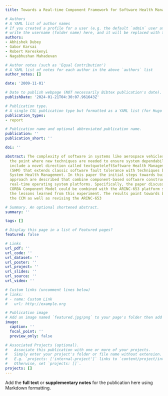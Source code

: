 ```yaml
---
title: Towards a Real-time Component Framework for Software Health Management

# Authors
# A YAML list of author names
# If you created a profile for a user (e.g. the default `admin` user at `content/authors/admin/`), 
# write the username (folder name) here, and it will be replaced with their full name and linked to their profile.
authors:
- Abhishek Dubey
- Gabor Karsai
- Robert Kereskenyi
- Nagabhushan Mahadevan

# Author notes (such as 'Equal Contribution')
# A YAML list of notes for each author in the above `authors` list
author_notes: []

date: '2009-11-01'

# Date to publish webpage (NOT necessarily Bibtex publication's date).
publishDate: '2024-01-21T04:30:07.961643Z'

# Publication type.
# A single CSL publication type but formatted as a YAML list (for Hugo requirements).
publication_types:
- report

# Publication name and optional abbreviated publication name.
publication: ''
publication_short: ''

doi: ''

abstract: The complexity of software in systems like aerospace vehicles has reached
  the point where new techniques are needed to ensure system dependability. Such techniques
  include a novel direction called textquoteleftSoftware Health Managementtextquoteright
  (SHM) that extends classic software fault tolerance with techniques borrowed from
  System Health Management. In this paper the initial steps towards building a SHM
  approach are described that combine component-based software construction with hard
  real-time operating system platforms. Specifically, the paper discusses how the
  CORBA Component Model could be combined with the ARINC-653 platform services and
  the lessons learned from this experiment. The results point towards both extending
  the CCM as well as revising the ARINC-653

# Summary. An optional shortened abstract.
summary: ''

tags: []

# Display this page in a list of Featured pages?
featured: false

# Links
url_pdf: ''
url_code: ''
url_dataset: ''
url_poster: ''
url_project: ''
url_slides: ''
url_source: ''
url_video: ''

# Custom links (uncomment lines below)
# links:
# - name: Custom Link
#   url: http://example.org

# Publication image
# Add an image named `featured.jpg/png` to your page's folder then add a caption below.
image:
  caption: ''
  focal_point: ''
  preview_only: false

# Associated Projects (optional).
#   Associate this publication with one or more of your projects.
#   Simply enter your project's folder or file name without extension.
#   E.g. `projects: ['internal-project']` links to `content/project/internal-project/index.md`.
#   Otherwise, set `projects: []`.
projects: []
---
```


Add the **full text** or **supplementary notes** for the publication here using Markdown formatting.
